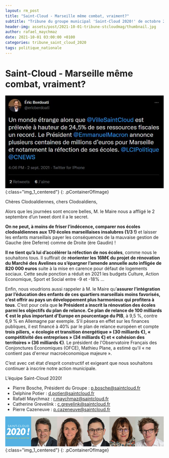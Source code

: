 ```yaml
---
layout: rm_post
title: "Saint-Cloud - Marseille même combat, vraiment?"
subtitle: "Tribune du groupe municipal 'Saint-Cloud 2020!' de octobre 2021"
header-img: assets/post/2021-10-01-tribune-stcloudmag/thumbnail.jpg
author: rafael_maychmaz
date: 2021-10-01 03:00:00 +0100
categories: tribune_saint_cloud_2020 
tags: politique_nationale
---
```


# Saint-Cloud - Marseille même combat, vraiment?

![texte alternatif à l'image](/assets/post/2021-10-01-tribune-stcloudmag/thumbnail.jpg "Description de l info-bulle image"){:class="img_1_centered"}
{: .pContainerOfImage}

Chères Clodoaldiennes, chers Clodoaldiens,

Alors que les journées sont encore belles, M. le Maire nous a affligé le 2 septembre d’un tweet dont il a le secret.

**On ne peut, à moins de friser l’indécence, comparer nos écoles clodoaldiennes aux 170 écoles marseillaises insalubres (1/3 !)** et laisser les enfants marseillais payer les conséquences de la mauvaise gestion de Gauche (ère Deferre) comme de Droite (ère Gaudin) !

**Il ne tient qu’à lui d’accélérer la réfection de nos écoles**, comme nous le souhaitons tous. Il suffirait de **réorienter les 16M€ du projet de rénovation du Marché des Avelines ou s’épargner l’amende annuelle auto infligée de 820 000 euros** suite à la mise en carence pour défaut de logements sociaux. Cette seule ponction a réduit en 2021 les budgets Culture, Action Economique, Sport et Social entre -9 et -18% …

Enfin, nous voudrions aussi rappeler à M. le Maire qu’**assurer l’intégration par l’éducation des enfants de ces quartiers marseillais moins favorisés, c’est offrir au pays un développement plus harmonieux qui profitera à tous**. C’est pour cela que **le Président a inscrit la rénovation des écoles parmi les objectifs du plan de relance. Ce plan de relance de 100 milliards € est le plus important d'Europe en pourcentage du PIB**, à 9,5 %, contre 6,9 % en Allemagne par exemple. S’il pèsera en effet sur les finances publiques, il est financé à 40% par le plan de relance européen et compte **trois piliers, « écologie et transition énergétique » (30 milliards €), « compétitivité des entreprises » (34 milliards €) et « cohésion des territoires » (36 milliards €)**. Le président de l'Observatoire Français des Conjonctures Économiques (OFCE), Mathieu Plane, a estimé qu’il « ne contient pas d'erreur macroéconomique majeure ».

C’est avec cet état d’esprit constructif et exigeant que nous souhaitons continuer à inscrire notre action municipale.

L’équipe Saint-Cloud 2020!
- Pierre Bosche, Président du Groupe :
p.bosche@saintcloud.fr
- Delphine Potier : d.potier@saintcloud.fr
- Rafaël Maychmaz : r.maychmaz@saintcloud.fr
- Catherine Grevelink : c.grevelink@saintcloud.fr
- Pierre Cazeneuve : p.cazeneuve@saintcloud.fr

![texte alternatif à l'image](/assets/post/2020-03-15-elections-municipales-2020/2020-03-15_photo_des_elus.png "Description de l info-bulle image"){:class="img_1_centered"}
{: .pContainerOfImage}


